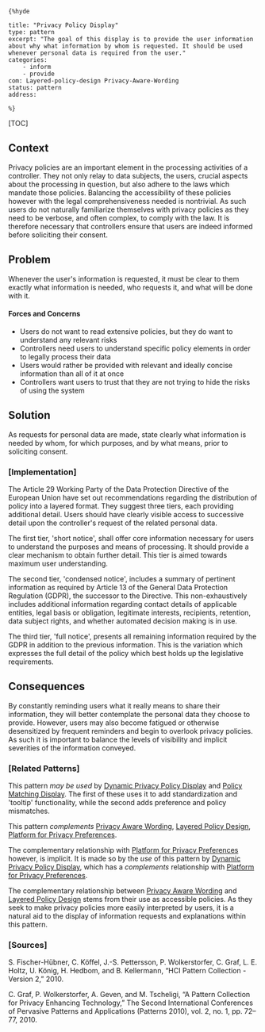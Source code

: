     {%hyde

    title: "Privacy Policy Display"
    type: pattern
    excerpt: "The goal of this display is to provide the user information about why what information by whom is requested. It should be used whenever personal data is required from the user."
    categories:
        - inform
        - provide
    com: Layered-policy-design Privacy-Aware-Wording
    status: pattern
    address:

    %}

[TOC]

<!--### [Also Known As]-->
<!-- All other names the pattern is known by.-->



## Context
<!-- The situations in which the pattern may apply.-->
<!-- Aspects which constrain the solution, but are not modified by it. They affect the impact of different forces.-->

Privacy policies are an important element in the processing activities of a controller. They not only relay to data subjects, the users, crucial aspects about the processing in question, but also adhere to the laws which mandate those policies. Balancing the accessibility of these policies however with the legal comprehensiveness needed is nontrivial. As such users do not naturally familiarize themselves with privacy policies as they need to be verbose, and often complex, to comply with the law. It is therefore necessary that controllers ensure that users are indeed informed before soliciting their consent.

## Problem
<!-- The problem a pattern addresses, including a list of forces describing why a problem might be difficult to solve.-->

Whenever the user's information is requested, it must be clear to them exactly what information is needed, who requests it, and what will be done with it.

#### Forces and Concerns
<!-- Implications in this problem which affect the appropriateness of a solution, and are affected by this pattern.-->
<!-- Forces should be highly visible for easy reference, where less obvious a dedicated section is recommended.-->

- Users do not want to read extensive policies, but they do want to understand any relevant risks
- Controllers need users to understand specific policy elements in order to legally process their data
- Users would rather be provided with relevant and ideally concise information than all of it at once
- Controllers want users to trust that they are not trying to hide the risks of using the system

## Solution
<!-- A concise description of how the pattern addresses the problem.-->

As requests for personal data are made, state clearly what information is needed by whom, for which purposes, and by what means, prior to soliciting consent.

<!--### [Structure]-->
<!--A detailed specification of the structural aspects of the pattern. A class diagram if applicable.-->



### [Implementation]
<!--Guidelines for implementing the pattern; code fragments; suggested PETS; policy fragments.-->

The Article 29 Working Party of the Data Protection Directive of the European Union have set out recommendations regarding the distribution of policy into a layered format. They suggest three tiers, each providing additional detail. Users should have clearly visible access to successive detail upon the controller's request of the related personal data.

The first tier, 'short notice', shall offer core information necessary for users to understand the purposes and means of processing. It should provide a clear mechanism to obtain further detail. This tier is aimed towards maximum user understanding.

The second tier, 'condensed notice', includes a summary of pertinent information as required by Article 13 of the General Data Protection Regulation (GDPR), the successor to the Directive. This non-exhaustively includes additional information regarding contact details of applicable entities, legal basis or obligation, legitimate interests, recipients, retention, data subject rights, and whether automated decision making is in use.

The third tier, 'full notice', presents all remaining information required by the GDPR in addition to the previous information. This is the variation which expresses the full detail of the policy which best holds up the legislative requirements.

## Consequences
<!--The advantages (benefits) and disadvantages (liabilities) of applying the pattern.-->

By constantly reminding users what it really means to share their information, they will better contemplate the personal data they choose to provide. However, users may also become fatigued or otherwise desensitized by frequent reminders and begin to overlook privacy policies. As such it is important to balance the levels of visibility and implicit severities of the information conveyed.

<!--### [Constraints]-->
<!-- limitations as a consequence of applying the pattern.-->



<!--## Examples-->
<!--Motivational example to see how the pattern is applied.-->



<!--### [Known Uses]-->
<!-- Pointers to various applications of the pattern.-->



<!--## See Also-->
<!-- Any pointers to relevant information, not contained in the subfields below.-->



### [Related Patterns]
<!-- Supporting and conflicting patterns-->

This pattern _may be used_ by [Dynamic Privacy Policy Display](Dynamic-Privacy-Policy-Display) and [Policy Matching Display](Policy-matching-display). The first of these uses it to add standardization and 'tooltip' functionality, while the second adds preference and policy mismatches.

This pattern _complements_ [Privacy Aware Wording](Privacy-Aware-Wording), [Layered Policy Design](Layered-policy-design), [Platform for Privacy Preferences](Platform-for-Privacy-Preferences).

The complementary relationship with [Platform for Privacy Preferences](Platform-for-Privacy-Preferences) however, is implicit. It is made so by the _use_ of this pattern by [Dynamic Privacy Policy Display](Dynamic-Privacy-Policy-Display), which has a _complements_ relationship with [Platform for Privacy Preferences](Platform-for-Privacy-Preferences).

The complementary relationship between [Privacy Aware Wording](Privacy-Aware-Wording) and [Layered Policy Design](Layered-policy-design) stems from their use as accessible policies. As they seek to make privacy policies more easily interpreted by users, it is a natural aid to the display of information requests and explanations within this pattern.


### [Sources]
<!-- References to the original source of the pattern.-->

S. Fischer-Hübner, C. Köffel, J.-S. Pettersson, P. Wolkerstorfer, C. Graf, L. E. Holtz, U. König, H. Hedbom, and B. Kellermann, “HCI Pattern Collection - Version 2,” 2010.

C. Graf, P. Wolkerstorfer, A. Geven, and M. Tscheligi, “A Pattern Collection for Privacy Enhancing Technology,” The Second International Conferences of Pervasive Patterns and Applications (Patterns 2010), vol. 2, no. 1, pp. 72–77, 2010.

<!--## General Comments-->
<!-- Separate discussion on the pattern.-->



<!--## Tags-->
<!-- User definable descriptors for additional correlation.-->




